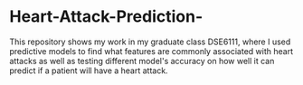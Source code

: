 # Heart-Attack-Prediction-
This repository shows my work in my graduate class DSE6111, where I used predictive models to find what features are commonly associated with heart attacks as well as testing different model's accuracy on how well it can predict if a patient will have a heart attack. 
